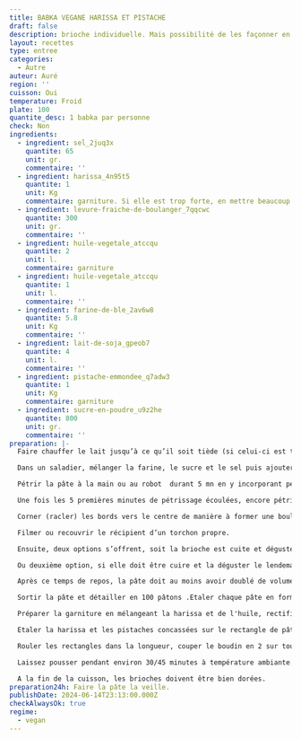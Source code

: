 ```yaml
---
title: BABKA VEGANE HARISSA ET PISTACHE
draft: false
description: brioche individuelle. Mais possibilité de les façonner en grosse pièce dans des moules à tarte ou à cake.
layout: recettes
type: entree
categories:
  - Autre
auteur: Auré
region: ''
cuisson: Oui
temperature: Froid
plate: 100
quantite_desc: 1 babka par personne
check: Non
ingredients:
  - ingredient: sel_2juq3x
    quantite: 65
    unit: gr.
    commentaire: ''
  - ingredient: harissa_4n95t5
    quantite: 1
    unit: Kg
    commentaire: garniture. Si elle est trop forte, en mettre beaucoup moins et rallonger avec du concentré de tomate.
  - ingredient: levure-fraiche-de-boulanger_7qqcwc
    quantite: 300
    unit: gr.
    commentaire: ''
  - ingredient: huile-vegetale_atccqu
    quantite: 2
    unit: l.
    commentaire: garniture
  - ingredient: huile-vegetale_atccqu
    quantite: 1
    unit: l.
    commentaire: ''
  - ingredient: farine-de-ble_2av6w8
    quantite: 5.8
    unit: Kg
    commentaire: ''
  - ingredient: lait-de-soja_gpeob7
    quantite: 4
    unit: l.
    commentaire: ''
  - ingredient: pistache-emmondee_q7adw3
    quantite: 1
    unit: Kg
    commentaire: garniture
  - ingredient: sucre-en-poudre_u9z2he
    quantite: 800
    unit: gr.
    commentaire: ''
preparation: |-
  Faire chauffer le lait jusqu’à ce qu’il soit tiède (si celui-ci est trop chaud, il tuera la levure donc il est important qu’il soit juste légèrement tiède) et y délayer la levure, laisser ensuite reposer 10/15 mn.

  Dans un saladier, mélanger la farine, le sucre et le sel puis ajouter l’huile et mélanger de nouveau.

  Pétrir la pâte à la main ou au robot  durant 5 mn en y incorporant petit à petit le mélange lait+levure.

  Une fois les 5 premières minutes de pétrissage écoulées, encore pétrir 10 à 15 mn supplémentaires (à la fin du pétrissage la pâte est assez collante, c’est normal).

  Corner (racler) les bords vers le centre de manière à former une boule puis fariner la surface.

  Filmer ou recouvrir le récipient d’un torchon propre.

  Ensuite, deux options s’offrent, soit la brioche est cuite et dégustée le jour-même, dans ce cas, laisser pousser la pâte à température ambiante jusqu’à ce qu’elle double de volume (le temps de levé peut varier entre 1h30 et 3h selon la température ambiante, plus il fait chaud et plus la pâte lèvera rapidement).

  Ou deuxième option, si elle doit être cuire et la déguster le lendemain, la laisser lever toute la nuit au réfrigérateur

  Après ce temps de repos, la pâte doit au moins avoir doublé de volume.

  Sortir la pâte et détailler en 100 pâtons .Etaler chaque pâte en forme de rectangle, longueur env. 20/25cm.

  Préparer la garniture en mélangeant la harissa et de l'huile, rectifier l'assaisonnement. Hacher les pistaches.

  Etaler la harissa et les pistaches concassées sur le rectangle de pâte.

  Rouler les rectangles dans la longueur, couper le boudin en 2 sur toute la longueur . Face coupée vers le haut, formez un X puis tressez chaque extrémité. Tourner ensuite la tresse vers l’extérieur en escargot .Déposer les babkas sur des plaques de four sur du papier cuisson.

  Laissez pousser pendant environ 30/45 minutes à température ambiante. Puis enfourner dans le four préchauffé à 160°C pendant 20/30 minutes.

  A la fin de la cuisson, les brioches doivent être bien dorées.
preparation24h: Faire la pâte la veille.
publishDate: 2024-06-14T23:13:00.000Z
checkAlwaysOk: true
regime:
  - vegan
---
```


